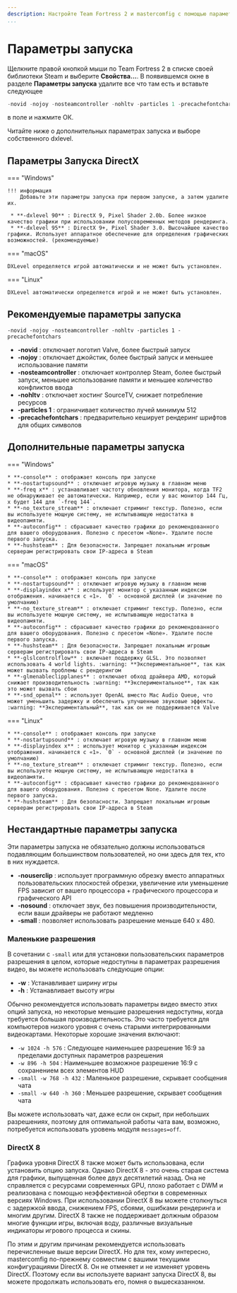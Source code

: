 ```yaml
---
description: Настройте Team Fortress 2 и mastercomfig с помощью параметров запуска.
...
```


# Параметры запуска

Щелкните правой кнопкой мыши по Team Fortress 2 в списке своей библиотеки Steam и выберите **Свойства...**.
В появившемся окне в разделе **Параметры запуска** удалите
все что там есть и вставьте следующее

```c
-novid -nojoy -nosteamcontroller -nohltv -particles 1 -precachefontchars
```

в поле и нажмите ОК.

Читайте ниже о дополнительных параметрах запуска и выборе собственного dxlevel.

## Параметры Запуска DirectX

=== "Windows"

    !!! информация
        Добавьте эти параметры запуска при первом запуске, а затем удалите их.

     * **-dxlevel 90** : DirectX 9, Pixel Shader 2.0b. Более низкое качество графики при использовании полусовременных методов рендеринга.
     * **-dxlevel 95** : DirectX 9+, Pixel Shader 3.0. Высочайшее качество графики. Использует аппаратное обеспечение для определения графических возможностей. (рекомендуемые)

=== "macOS"

    DXLevel определяется игрой автоматически и не может быть установлен.

=== "Linux"

    DXLevel автоматически определяется игрой и не может быть установлен.

## Рекомендуемые параметры запуска

`-novid -nojoy -nosteamcontroller -nohltv -particles 1 -precachefontchars`

- **-novid** : отключает логотип Valve, более быстрый запуск
- **-nojoy** : отключает джойстик, более быстрый запуск и меньшее использование памяти
- **-nosteamcontroller** : отключает контроллер Steam, более быстрый запуск, меньшее использование памяти и меньшее количество конфликтов ввода
- **-nohltv** : отключает хостинг SourceTV, снижает потребление ресурсов
- **-particles 1** : ограничивает количество лучей минимум 512
- **-precachefontchars** : предварительно кеширует рендеринг шрифтов для общих символов

## Дополнительные параметры запуска

=== "Windows"

    * **-console** : отображает консоль при запуске
    * **-nostartupsound** : отключает игровую музыку в главном меню
    * **-freq x** : устанавливает частоту обновления монитора, когда TF2 не обнаруживает ее автоматически. Например, если у вас монитор 144 Гц, x будет 144 для `-freq 144`.
    * **-no_texture_stream** : отключает стриминг текстур. Полезно, если вы используете мощную систему, не испытывающую недостатка в видеопамяти.
    * **-autoconfig** : сбрасывает качество графики до рекомендованного для вашего оборудования. Полезно с пресетом «None». Удалите после первого запуска.
    * **-hushsteam** : Для безопасности. Запрещает локальным игровым серверам регистрировать свои IP-адреса в Steam

=== "macOS"

    * **-console** : отображает консоль при запуске
    * **-nostartupsound** : отключает игровую музыку в главном меню
    * **-displayindex x** : использует монитор с указанным индексом отображения. начинается с «1». `0` - основной дисплей (и значение по умолчанию)
    * **-no_texture_stream** : отключает стриминг текстур. Полезно, если вы используете мощную систему, не испытывающую недостатка в видеопамяти.
    * **-autoconfig** : сбрасывает качество графики до рекомендованного для вашего оборудования. Полезно с пресетом «None». Удалите после первого запуска.
    * **-hushsteam** : Для безопасности. Запрещает локальным игровым серверам регистрировать свои IP-адреса в Steam
    * **-glslcontrolflow** : включает поддержку GLSL. Это позволяет использовать 4 world lights. :warning: **Экспериментальное**, так как может вызвать проблемы с рендерингом
    * **-glmenableclipplanes** : отключает обход драйвера AMD, который снижает производительность :warning: **Экспериментальное**, так как это может вызвать сбои
    * **-snd_openal** : использует OpenAL вместо Mac Audio Queue, что может уменьшить задержку и обеспечить улучшенные звуковые эффекты. :warning: **Экспериментальный**, так как он не поддерживается Valve

=== "Linux"

    * **-console** : отображает консоль при запуске
    * **-nostartupsound** : отключает игровую музыку в главном меню
    * **-displayindex x** : использует монитор с указанным индексом отображения. начинается с «1». `0` - основной дисплей (и значение по умолчанию)
    * **-no_texture_stream** : отключает стриминг текстур. Полезно, если вы используете мощную систему, не испытывающую недостатка в видеопамяти.
    * **-autoconfig** : сбрасывает качество графики до рекомендованного для вашего оборудования. Полезно с пресетом None. Удалите после первого запуска.
    * **-hushsteam** : Для безопасности. Запрещает локальным игровым серверам регистрировать свои IP-адреса в Steam

## Hecтaндapтные параметры запуска

Эти параметры запуска не обязательно должны использоваться подавляющим большинством пользователей, но они здесь для тех, кто в них нуждается.

- **-nouserclip** : использует программную обрезку вместо аппаратных пользовательских плоскостей обрезки, увеличение или уменьшение FPS зависит от вашего процессора + графического процессора и графического API
- **-nosound** : отключает звук, без повышения производительности, если ваши драйверы не работают медленно
- **-small** : позволяет использовать разрешение меньше 640 x 480.

### Маленькие разрешения

В сочетании с `-small` или для установки пользовательских параметров разрешения в целом, которые недоступны в параметрах разрешения видео, вы можете использовать следующие опции:

- **-w** : Устанавливает ширину игры
- **-h** : Устанавливает высоту игры

Обычно рекомендуется использовать параметры видео вместо этих опций запуска, но некоторые меньшие разрешения недоступны, когда требуется большая производительность. Это часто требуется для компьютеров низкого уровня с очень старыми интегрированными видеокартами. Некоторые хорошие значения включают:

- `-w 1024 -h 576` : Следующее наименьшее разрешение 16:9 за пределами доступных параметров разрешения
- `-w 896 -h 504` : Наименьшее возможное разрешение 16:9 с сохранением всех элементов HUD
- `-small -w 768 -h 432` : Маленькое разрешение, скрывает сообщения чата
- `-small -w 640 -h 360` : Меньшее разрешение, скрывает сообщения чата

Вы можете использовать чат, даже если он скрыт, при небольших разрешениях, поэтому для оптимальной работы чата вам, возможно, потребуется использовать уровень модуля `messages=off`.

### DirectX 8

Графика уровня DirectX 8 также может быть использована, если установить опцию запуска. Однако DirectX 8 - это очень старая система для графики, выпущенная более двух десятилетий назад.
Она не справляется с ресурсами современных GPU, плохо работает с DWM и реализована с помощью неэффективной обертки в современных версиях Windows.
При использовании DirectX 8 вы можете столкнуться с задержкой ввода, снижением FPS, сбоями, ошибками рендеринга и многим другим.
DirectX 8 также не поддерживает должным образом многие функции игры, включая воду, различные визуальные индикаторы игрового процесса и скины.

По этим и другим причинам рекомендуется использовать перечисленные выше версии DirectX. Но для тех, кому интересно, mastercomfig по-прежнему совместим
с вашими текущими конфигурациями DirectX 8. Он не отменяет и не изменяет уровень DirectX.
Поэтому если вы используете вариант запуска DirectX 8, вы можете продолжать использовать его, помня о вышесказанном.
